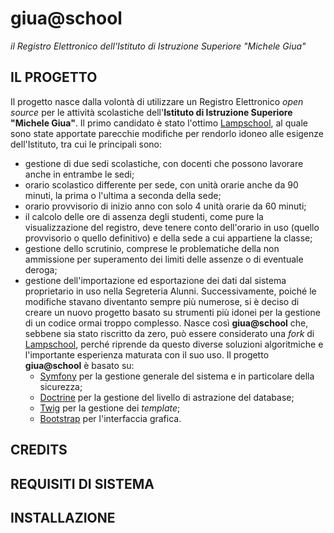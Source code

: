 # giua@school
*il Registro Elettronico dell'Istituto di Istruzione Superiore "Michele Giua"*

## IL PROGETTO
Il progetto nasce dalla volontà di utilizzare un Registro Elettronico *open source* per le attività scolastiche dell'**Istituto di Istruzione Superiore "Michele Giua"**.
Il primo candidato è stato l'ottimo [Lampschool](http://www.lampschool.it/), al quale sono state apportate parecchie modifiche per rendorlo idoneo alle esigenze dell'Istituto, tra cui le principali sono:
- gestione di due sedi scolastiche, con docenti che possono lavorare anche in entrambe le sedi;
- orario scolastico differente per sede, con unità orarie anche da 90 minuti, la prima o l'ultima a seconda della sede;
- orario provvisorio di inizio anno con solo 4 unità orarie da 60 minuti;
- il calcolo delle ore di assenza degli studenti, come pure la visualizzazione del registro, deve tenere conto dell'orario in uso (quello provvisorio o quello definitivo) e della sede a cui appartiene la classe;
- gestione dello scrutinio, comprese le problematiche della non ammissione per superamento dei limiti delle assenze o di eventuale deroga;
- gestione dell'importazione ed esportazione dei dati dal sistema proprietario in uso nella Segreteria Alunni.
Successivamente, poiché le modifiche stavano diventanto sempre più numerose, si è deciso di creare un nuovo progetto basato su strumenti più idonei per la gestione di un codice ormai troppo complesso.
Nasce così **giua@school** che, sebbene sia stato riscritto da zero, può essere considerato una *fork* di [Lampschool](http://www.lampschool.it/), perché riprende da questo diverse soluzioni algoritmiche e l'importante esperienza maturata con il suo uso.
Il progetto **giua@school** è basato su:
  - [Symfony](https://symfony.com/) per la gestione generale del sistema e in particolare della sicurezza;
  - [Doctrine](http://www.doctrine-project.org/) per la gestione del livello di astrazione del database;
  - [Twig](https://twig.symfony.com/) per la gestione dei *template*;
  - [Bootstrap](https://getbootstrap.com/) per l'interfaccia grafica.


## CREDITS

## REQUISITI DI SISTEMA

## INSTALLAZIONE

